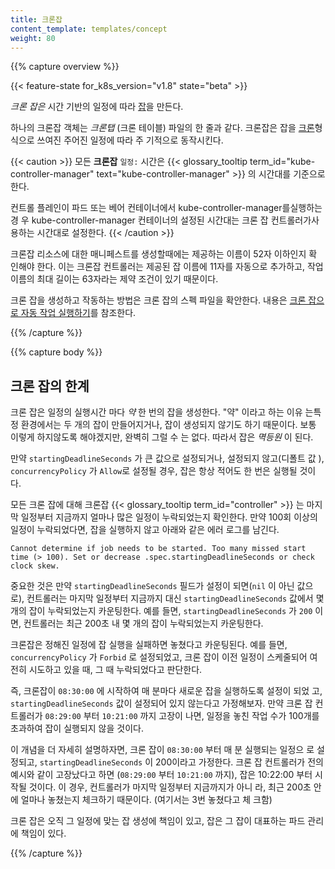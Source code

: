 ```yaml
---
title: 크론잡
content_template: templates/concept
weight: 80
---
```


{{% capture overview %}}

{{< feature-state for_k8s_version="v1.8" state="beta" >}}

_크론 잡은_ 시간 기반의 일정에 따라
[잡](/docs/concepts/workloads/controllers/jobs-run-to-completion/)을 만든다.

하나의 크론잡 객체는 _크론탭_ (크론 테이블) 파일의 한 줄과 같다. 크론잡은 잡을
[크론](https://en.wikipedia.org/wiki/Cron)형식으로 쓰여진 주어진 일정에 따라 주
기적으로 동작시킨다.

{{< caution >}} 모든 **크론잡** `일정:` 시간은
{{< glossary_tooltip term_id="kube-controller-manager" text="kube-controller-manager" >}}
의 시간대를 기준으로 한다.

컨트롤 플레인이 파드 또는 베어 컨테이너에서 kube-controller-manager를실행하는 경
우 kube-controller-manager 컨테이너의 설정된 시간대는 크론 잡 컨트롤러가사용하는
시간대로 설정한다. {{< /caution >}}

크론잡 리소스에 대한 매니페스트를 생성할때에는 제공하는 이름이 52자 이하인지 확
인해야 한다. 이는 크론잡 컨트롤러는 제공된 잡 이름에 11자를 자동으로 추가하고,
작업 이름의 최대 길이는 63자라는 제약 조건이 있기 때문이다.

크론 잡을 생성하고 작동하는 방법은 크론 잡의 스펙 파일을 확안한다. 내용은
[크론 잡으로 자동 작업 실행하기](/docs/tasks/job/automated-tasks-with-cron-jobs)를
참조한다.

{{% /capture %}}

{{% capture body %}}

## 크론 잡의 한계

크론 잡은 일정의 실행시간 마다 _약_ 한 번의 잡을 생성한다. "약" 이라고 하는 이유
는특정 환경에서는 두 개의 잡이 만들어지거나, 잡이 생성되지 않기도 하기 때문이다.
보통 이렇게 하지않도록 해야겠지만, 완벽히 그럴 수 는 없다. 따라서 잡은 _멱등원_
이 된다.

만약 `startingDeadlineSeconds` 가 큰 값으로 설정되거나, 설정되지 않고(디폴트 값
), `concurrencyPolicy` 가 `Allow`로 설정될 경우, 잡은 항상 적어도 한 번은 실행될
것이다.

모든 크론 잡에 대해 크론잡 {{< glossary_tooltip term_id="controller" >}} 는 마지
막 일정부터 지금까지 얼마나 많은 일정이 누락되었는지 확인한다. 만약 100회 이상의
일정이 누락되었다면, 잡을 실행하지 않고 아래와 같은 에러 로그를 남긴다.

```
Cannot determine if job needs to be started. Too many missed start time (> 100). Set or decrease .spec.startingDeadlineSeconds or check clock skew.
```

중요한 것은 만약 `startingDeadlineSeconds` 필드가 설정이 되면(`nil` 이 아닌 값으
로), 컨트롤러는 마지막 일정부터 지금까지 대신 `startingDeadlineSeconds` 값에서
몇 개의 잡이 누락되었는지 카운팅한다. 예를 들면, `startingDeadlineSeconds` 가
`200` 이면, 컨트롤러는 최근 200초 내 몇 개의 잡이 누락되었는지 카운팅한다.

크론잡은 정해진 일정에 잡 실행을 실패하면 놓쳤다고 카운팅된다. 예를 들면,
`concurrencyPolicy` 가 `Forbid` 로 설정되었고, 크론 잡이 이전 일정이 스케줄되어
여전히 시도하고 있을 때, 그 때 누락되었다고 판단한다.

즉, 크론잡이 `08:30:00` 에 시작하여 매 분마다 새로운 잡을 실행하도록 설정이 되었
고, `startingDeadlineSeconds` 값이 설정되어 있지 않는다고 가정해보자. 만약 크론
잡 컨트롤러가 `08:29:00` 부터 `10:21:00` 까지 고장이 나면, 일정을 놓친 작업 수가
100개를 초과하여 잡이 실행되지 않을 것이다.

이 개념을 더 자세히 설명하자면, 크론 잡이 `08:30:00` 부터 매 분 실행되는 일정으
로 설정되고, `startingDeadlineSeconds` 이 200이라고 가정한다. 크론 잡 컨트롤러가
전의 예시와 같이 고장났다고 하면 (`08:29:00` 부터 `10:21:00` 까지), 잡은
10:22:00 부터 시작될 것이다. 이 경우, 컨트롤러가 마지막 일정부터 지금까지가 아니
라, 최근 200초 안에 얼마나 놓쳤는지 체크하기 때문이다. (여기서는 3번 놓쳤다고 체
크함)

크론 잡은 오직 그 일정에 맞는 잡 생성에 책임이 있고, 잡은 그 잡이 대표하는 파드
관리에 책임이 있다.

{{% /capture %}}
